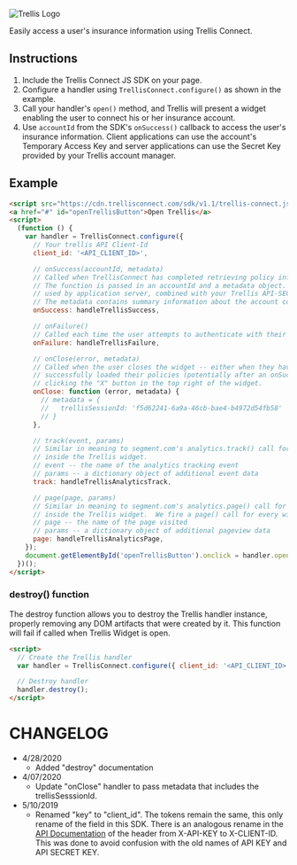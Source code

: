 ![Trellis Logo](https://cdn.trellisconnect.com/sdk/v1.1/js-sdk/assets/images/header.png)

Easily access a user's insurance information using Trellis Connect.

## Instructions

1. Include the Trellis Connect JS SDK on your page.
2. Configure a handler using `TrellisConnect.configure()` as shown in the example.
3. Call your handler's `open()` method, and Trellis will present a widget enabling the user to connect his or her insurance account.
4. Use `accountId` from the SDK's `onSuccess()` callback to access the user's insurance information. Client applications can use the account's Temporary Access Key and server applications can use the Secret Key provided by your Trellis account manager.

## Example

```html
<script src="https://cdn.trellisconnect.com/sdk/v1.1/trellis-connect.js"></script>
<a href="#" id="openTrellisButton">Open Trellis</a>
<script>
  (function () {
    var handler = TrellisConnect.configure({
      // Your trellis API Client-Id
      client_id: '<API_CLIENT_ID>',

      // onSuccess(accountId, metadata)
      // Called when TrellisConnect has completed retrieving policy information from the user.
      // The function is passed in an accountId and a metadata object. The accountId can be
      // used by application server, combined with your Trellis API-SECRET-KEY to pull policy data.
      // The metadata contains summary information about the account connected.
      onSuccess: handleTrellisSuccess,

      // onFailure()
      // Called each time the user attempts to authenticate with their insurer and fails.
      onFailure: handleTrellisFailure,

      // onClose(error, metadata)
      // Called when the user closes the widget -- either when they have
      // successfully loaded their policies (potentially after an onSuccess() call) or by
      // clicking the "X" button in the top right of the widget.
      onClose: function (error, metadata) {
        // metadata = {
        //   trellisSessionId: 'f5d62241-6a9a-46cb-bae4-b4972d54fb58'
        // }
      },

      // track(event, params)
      // Similar in meaning to segment.com's analytics.track() call for events occuring
      // inside the Trellis widget.
      // event -- the name of the analytics tracking event
      // params -- a dictionary object of additional event data
      track: handleTrellisAnalyticsTrack,

      // page(page, params)
      // Similar in meaning to segment.com's analytics.page() call for pageviews occuring
      // inside the Trellis widget.  We fire a page() call for every widget screen.
      // page -- the name of the page visited
      // params -- a dictionary object of additional pageview data
      page: handleTrellisAnalyticsPage,
    });
    document.getElementById('openTrellisButton').onclick = handler.open;
  })();
</script>
```

### destroy() function

The destroy function allows you to destroy the Trellis handler instance, properly removing any DOM artifacts that were created by it. This function will fail if called when Trellis Widget is open.

```html
<script>
  // Create the Trellis handler
  var handler = TrellisConnect.configure({ client_id: '<API_CLIENT_ID>' });

  // Destroy handler
  handler.destroy();
</script>
```

# CHANGELOG

- 4/28/2020
  - Added "destroy" documentation
- 4/07/2020
  - Update "onClose" handler to pass metadata that includes the trellisSesssionId.
- 5/10/2019
  - Renamed "key" to "client_id". The tokens remain the same, this only rename of the field in this SDK. There is an analogous rename in the [API Documentation](https://trellisconnect.com/docs) of the header from X-API-KEY to X-CLIENT-ID. This was done to avoid confusion with the old names of API KEY and API SECRET KEY.
